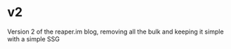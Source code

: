 # v2 
Version 2 of the reaper.im blog, removing all the bulk and keeping it simple with a simple SSG

